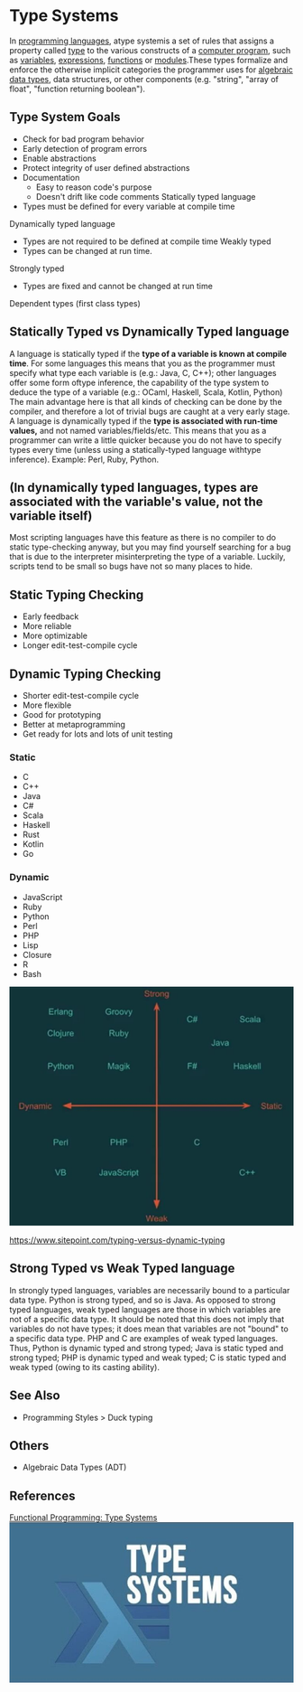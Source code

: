 # Type Systems

In [programming languages](https://en.wikipedia.org/wiki/Programming_language), atype systemis a set of rules that assigns a property called [type](https://en.wikipedia.org/wiki/Type_(computer_science)) to the various constructs of a [computer program](https://en.wikipedia.org/wiki/Computer_program), such as [variables](https://en.wikipedia.org/wiki/Variable_(computer_science)), [expressions](https://en.wikipedia.org/wiki/Expression_(computer_science)), [functions](https://en.wikipedia.org/wiki/Function_(computer_science)) or [modules](https://en.wikipedia.org/wiki/Modular_programming).These types formalize and enforce the otherwise implicit categories the programmer uses for [algebraic data types](https://en.wikipedia.org/wiki/Algebraic_data_type), data structures, or other components (e.g. "string", "array of float", "function returning boolean").

## Type System Goals

- Check for bad program behavior
- Early detection of program errors
- Enable abstractions
- Protect integrity of user defined abstractions
- Documentation
  - Easy to reason code's purpose
  - Doesn't drift like code comments
Statically typed language
- Types must be defined for every variable at compile time

Dynamically typed language

- Types are not required to be defined at compile time
Weakly typed
- Types can be changed at run time.

Strongly typed

- Types are fixed and cannot be changed at run time

Dependent types (first class types)

## Statically Typed vs Dynamically Typed language

A language is statically typed if the **type of a variable is known at compile time**. For some languages this means that you as the programmer must specify what type each variable is (e.g.: Java, C, C++); other languages offer some form oftype inference, the capability of the type system to deduce the type of a variable (e.g.: OCaml, Haskell, Scala, Kotlin, Python)
The main advantage here is that all kinds of checking can be done by the compiler, and therefore a lot of trivial bugs are caught at a very early stage.
A language is dynamically typed if the **type is associated with run-time values,** and not named variables/fields/etc. This means that you as a programmer can write a little quicker because you do not have to specify types every time (unless using a statically-typed language withtype inference). Example: Perl, Ruby, Python.

## (In dynamically typed languages, types are associated with the variable's value, not the variable itself)

Most scripting languages have this feature as there is no compiler to do static type-checking anyway, but you may find yourself searching for a bug that is due to the interpreter misinterpreting the type of a variable. Luckily, scripts tend to be small so bugs have not so many places to hide.

## Static Typing Checking

- Early feedback
- More reliable
- More optimizable
- Longer edit-test-compile cycle

## Dynamic Typing Checking

- Shorter edit-test-compile cycle
- More flexible
- Good for prototyping
- Better at metaprogramming
- Get ready for lots and lots of unit testing

### Static

- C
- C++
- Java
- C#
- Scala
- Haskell
- Rust
- Kotlin
- Go

### Dynamic

- JavaScript
- Ruby
- Python
- Perl
- PHP
- Lisp
- Closure
- R
- Bash

![image](../../media/Type-Systems-image1.jpg)

<https://www.sitepoint.com/typing-versus-dynamic-typing>

## Strong Typed vs Weak Typed language

In strongly typed languages, variables are necessarily bound to a particular data type. Python is strong typed, and so is Java.
As opposed to strong typed languages, weak typed languages are those in which variables are not of a specific data type. It should be noted that this does not imply that variables do not have types; it does mean that variables are not "bound" to a specific data type. PHP and C are examples of weak typed languages.
Thus, Python is dynamic typed and strong typed; Java is static typed and strong typed; PHP is dynamic typed and weak typed; C is static typed and weak typed (owing to its casting ability).

## See Also

- Programming Styles > Duck typing

## Others

- Algebraic Data Types (ADT)

## References

[Functional Programming: Type Systems](https://www.youtube.com/watch?v=hy1wjkcIBCU)
![image](../../media/Type-Systems-image2.jpg)
